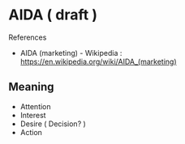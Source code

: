 # AIDA ( draft )

References

- AIDA (marketing) - Wikipedia : https://en.wikipedia.org/wiki/AIDA_(marketing)

## Meaning

- Attention
- Interest
- Desire ( Decision? )
- Action
